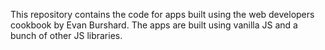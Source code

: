 This repository contains the code for apps built using the web developers cookbook by Evan Burshard. The apps are built using vanilla JS and a bunch of other JS libraries.
